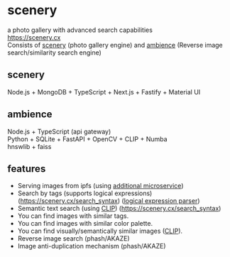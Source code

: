 # scenery
a photo gallery with advanced search capabilities <br>
https://scenery.cx <br>
Consists of [scenery](https://github.com/qwertyforce/scenery/) (photo gallery engine) and [ambience](https://github.com/qwertyforce/ambience/) (Reverse image search/similarity search engine) <br>

## scenery
Node.js + MongoDB + TypeScript + Next.js + Fastify + Material UI <br>

## ambience
Node.js + TypeScript (api gateway) <br>
Python + SQLite + FastAPI + OpenCV + CLIP + Numba<br>
hnswlib + faiss<br>

## features <br>
- Serving images from ipfs (using [additional microservice](https://github.com/qwertyforce/crud_file_server))
- Search by tags (supports logical expressions) (https://scenery.cx/search_syntax) ([logical expression parser](https://github.com/qwertyforce/ambience/))
- Semantic text search (using [CLIP](https://github.com/openai/CLIP)) (https://scenery.cx/search_syntax) <br>
- You can find images with similar tags. <br>
- You can find images with similar color palette. <br>
- You can find visually/semantically similar images ([CLIP](https://github.com/openai/CLIP)). <br>
- Reverse image search (phash/AKAZE) <br>
- Image anti-duplication mechanism (phash/AKAZE) <br>
